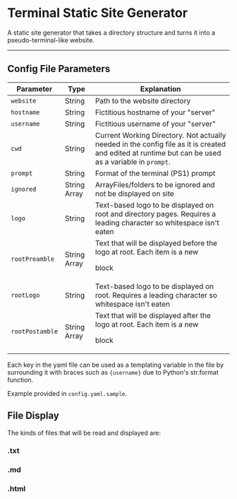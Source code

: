 # Terminal Static Site Generator
A static site generator that takes a directory structure and turns it into a pseudo-terminal-like website.

---

## Config File Parameters

| Parameter | Type | Explanation |
| --- | --- | --- |
| `website` 		| String 		| Path to the website directory |
| `hostname` 		| String 		| Fictitious hostname of your "server" |
| `username` 		| String 		| Fictitious username of your "server" |
| `cwd` 			| String 		| Current Working Directory.  Not actually needed in the config file as it is created and edited at runtime but can be used as a variable in `prompt`. |
| `prompt` 			| String 		| Format of the terminal (PS1) prompt |
| `ignored` 		| String Array 	| ArrayFiles/folders to be ignored and not be displayed on site |
| `logo` 			| String		| Text-based logo to be displayed on root and directory pages.  Requires a leading character so whitespace isn't eaten |
| `rootPreamble` 	| String Array 	| Text that will be displayed before the logo at root.  Each item is a new <p> block |
| `rootLogo` 		| String 		| Text-based logo to be displayed on root.  Requires a leading character so whitespace isn't eaten |
| `rootPostamble` 	| String Array 	| Text that will be displayed after the logo at root.  Each item is a new <p> block |

Each key in the yaml file can be used as a templating variable in the file by surrounding it with braces such as `{username}` due to Python's str.format function.

Example provided in `config.yaml.sample`.

## File Display

The kinds of files that will be read and displayed are:

### .txt

### .md

### .html